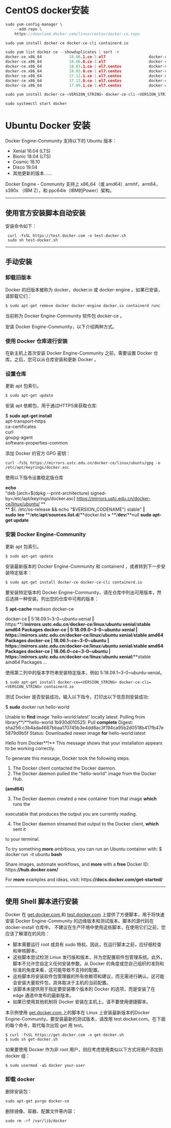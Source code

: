 # CentOS docker安装

```go
sudo yum-config-manager \
    --add-repo \
    https://download.docker.com/linux/centos/docker-ce.repo
```

```go
sudo yum install docker-ce docker-ce-cli containerd.io
```

```go
sudo yum list docker-ce --showduplicates | sort -r
docker-ce.x86_64            18.06.1.ce-3.el7                   docker-ce-stable
docker-ce.x86_64            18.06.0.ce-3.el7                   docker-ce-stable
docker-ce.x86_64            18.03.1.ce-1.el7.centos            docker-ce-stable
docker-ce.x86_64            18.03.0.ce-1.el7.centos            docker-ce-stable
docker-ce.x86_64            17.12.1.ce-1.el7.centos            docker-ce-stable
docker-ce.x86_64            17.12.0.ce-1.el7.centos            docker-ce-stable
docker-ce.x86_64            17.09.1.ce-1.el7.centos            docker-ce-stable
```

```go
sudo yum install docker-ce-<VERSION_STRING> docker-ce-cli-<VERSION_STRING> containerd.io
```

```go
sudo systemctl start docker
```

# Ubuntu Docker 安装

Docker Engine-Community 支持以下的 Ubuntu 版本：



- Xenial 16.04 (LTS)
- Bionic 18.04 (LTS)
- Cosmic 18.10
- Disco 19.04
- 其他更新的版本……

Docker Engine - Community 支持上 x86_64（或 amd64）armhf，arm64，s390x （IBM Z），和 ppc64le（IBM的Power）架构。

------

## 使用官方安装脚本自动安装

安装命令如下：

```
 curl -fsSL https://test.docker.com -o test-docker.sh
 sudo sh test-docker.sh
```

------

## 手动安装

### 卸载旧版本

Docker 的旧版本被称为 docker，docker.io 或 docker-engine 。如果已安装，请卸载它们：

```
$ sudo apt-get remove docker docker-engine docker.io containerd runc
```

当前称为 Docker Engine-Community 软件包 docker-ce 。

安装 Docker Engine-Community，以下介绍两种方式。

### 使用 Docker 仓库进行安装

在新主机上首次安装 Docker Engine-Community 之前，需要设置 Docker 仓库。之后，您可以从仓库安装和更新 Docker 。

### 设置仓库

更新 apt 包索引。

```
$ sudo apt-get update
```

安装 apt 依赖包，用于通过HTTPS来获取仓库:

$ **sudo** **apt-get install** \
  apt-transport-https \
  ca-certificates \
  curl \
  gnupg-agent \
  software-properties-common

添加 Docker 的官方 GPG 密钥：

```
curl -fsSL https://mirrors.ustc.edu.cn/docker-ce/linux/ubuntu/gpg -o /etc/apt/keyrings/docker.asc
```

使用以下指令设置稳定版仓库

**echo** \
 "deb [arch=$(dpkg --print-architecture) signed-by=/etc/apt/keyrings/docker.asc] https://mirrors.ustc.edu.cn/docker-ce/linux/ubuntu/ **\
** $(. /etc/os-release && echo "$VERSION_CODENAME") stable" **|** \
 **sudo** **tee** **/**etc**/**apt**/**sources.list.d**/**docker.list **>** **/**dev**/**null
**sudo** **apt-get update**

### 安装 Docker Engine-Community

更新 apt 包索引。

```
$ sudo apt-get update
```

安装最新版本的 Docker Engine-Community 和 containerd ，或者转到下一步安装特定版本：

```
$ sudo apt-get install docker-ce docker-ce-cli containerd.io
```

要安装特定版本的 Docker Engine-Community，请在仓库中列出可用版本，然后选择一种安装。列出您的仓库中可用的版本：

$ **apt-cache** madison docker-ce

 docker-ce **|** 5:18.09.1~3-0~ubuntu-xenial **|** https:**//**mirrors.ustc.edu.cn**/**docker-ce**/**linux**/**ubuntu  xenial**/**stable amd64 Packages
 docker-ce **|** 5:18.09.0~3-0~ubuntu-xenial **|** https:**//**mirrors.ustc.edu.cn**/**docker-ce**/**linux**/**ubuntu  xenial**/**stable amd64 Packages
 docker-ce **|** 18.06.1~ce~3-0~ubuntu    **|** https:**//**mirrors.ustc.edu.cn**/**docker-ce**/**linux**/**ubuntu  xenial**/**stable amd64 Packages
 docker-ce **|** 18.06.0~ce~3-0~ubuntu    **|** https:**//**mirrors.ustc.edu.cn**/**docker-ce**/**linux**/**ubuntu  xenial**/**stable amd64 Packages
 ...

使用第二列中的版本字符串安装特定版本，例如 5:18.09.1~3-0~ubuntu-xenial。

```
$ sudo apt-get install docker-ce=<VERSION_STRING> docker-ce-cli=<VERSION_STRING> containerd.io
```

测试 Docker 是否安装成功，输入以下指令，打印出以下信息则安装成功:

$ **sudo** docker run hello-world

Unable to **find** image 'hello-world:latest' locally
latest: Pulling from library**/**hello-world
1b930d010525: Pull **complete**                                                                  Digest: sha256:c3b4ada4687bbaa170745b3e4dd8ac3f194ca95b2d0518b417fb47e5879d9b5f
Status: Downloaded newer image **for** hello-world:latest


Hello from Docker**!**
This message shows that your installation appears to be working correctly.


To generate this message, Docker took the following steps:

1. The Docker client contacted the Docker daemon.
2. The Docker daemon pulled the "hello-world" image from the Docker Hub.

  **(**amd64**)**

3. The Docker daemon created a new container from that image **which** runs the

  executable that produces the output you are currently reading.

4. The Docker daemon streamed that output to the Docker client, **which** sent it

  to your terminal.


To try something **more** ambitious, you can run an Ubuntu container with:
 $ docker run -it ubuntu **bash**


Share images, automate workflows, and **more** with a **free** Docker ID:
 https:**//**hub.docker.com**/**


For **more** examples and ideas, visit:
 https:**//**docs.docker.com**/**get-started**/**

------

## 使用 Shell 脚本进行安装

Docker 在 [get.docker.com ](https://get.docker.com/)和 [test.docker.com](https://test.docker.com/) 上提供了方便脚本，用于将快速安装 Docker Engine-Community 的边缘版本和测试版本。脚本的源代码在 docker-install 仓库中。 不建议在生产环境中使用这些脚本，在使用它们之前，您应该了解潜在的风险：

- 脚本需要运行 root 或具有 sudo 特权。因此，在运行脚本之前，应仔细检查和审核脚本。
- 这些脚本尝试检测 Linux 发行版和版本，并为您配置软件包管理系统。此外，脚本不允许您自定义任何安装参数。从 Docker 的角度或您自己组织的准则和标准的角度来看，这可能导致不支持的配置。
- 这些脚本将安装软件包管理器的所有依赖项和建议，而无需进行确认。这可能会安装大量软件包，具体取决于主机的当前配置。
- 该脚本未提供用于指定要安装哪个版本的 Docker 的选项，而是安装了在 edge 通道中发布的最新版本。
- 如果已使用其他机制将 Docker 安装在主机上，请不要使用便捷脚本。

本示例使用 [get.docker.com ](https://get.docker.com/)上的脚本在 Linux 上安装最新版本的Docker Engine-Community。要安装最新的测试版本，请改用 test.docker.com。在下面的每个命令，取代每次出现 get 用 test。

```
$ curl -fsSL https://get.docker.com -o get-docker.sh
$ sudo sh get-docker.sh
```

如果要使用 Docker 作为非 root 用户，则应考虑使用类似以下方式将用户添加到 docker 组：

```
$ sudo usermod -aG docker your-user
```

### 卸载 docker

删除安装包：

```
sudo apt-get purge docker-ce
```

删除镜像、容器、配置文件等内容：

```
sudo rm -rf /var/lib/docker
```